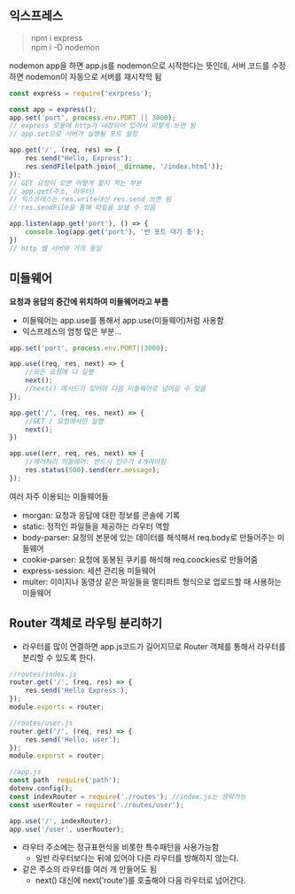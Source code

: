 ## 익스프레스
> npm i express  
> npm i -D nodemon

nodemon app을 하면 app.js를 nodemon으로 시작한다는 뜻인데, 서버 코드를 수정하면 nodemon이 자동으로 서버를 재시작학 됨

```javascript
const express = require('exrpress');

const app = express();
app.set('port', process.env.PORT || 3000);
// express 모듈에 http가 내장되어 있어서 이렇게 쓰면 됨
// app.set으로 서버가 실행될 포트 설정

app.get('/', (req, res) => {
    res.send("Hello, Express");
    res.sendFile(path.join(__dirname, '/index.html'));
});
// GET 요청이 오면 어떻게 할지 적는 부분
// app.get(주소, 라우터)
// 익스프레스는 res.write대신 res.send 쓰면 됨
// res.sendFile을 통해 파일을 보낼 수 있음

app.listen(app.get('port'), () => {
    console.log(app.get('port'), '번 포트 대기 중');
})
// http 웹 서버와 거의 동일
```

## 미들웨어
__요청과 응답의 중간에 위치하여 미들웨어라고 부름__

- 미들웨어는 app.use를 통해서 app.use(미들웨어)처럼 사용함
- 익스프레스의 엄청 많은 부분...
```javascript
app.set('port', process.env.PORT||3000);

app.use((req, res, next) => {
    //모든 요청에 다 실행
    next();
    //next() 메서드가 있어야 다음 미들웨어로 넘어갈 수 있음
});

app.get('/', (req, res, next) => {
    //GET / 요청에서만 실행
    next();
})

app.use((err, req, res, next) => {
    //에러처리 미들웨어: 반드시 인수가 4개여야함
    res.status(500).send(err.message);
});
```

여러 자주 이용되는 미들웨어들
- morgan: 요청과 응답에 대한 정보를 콘솔에 기록
- static: 정적인 파일들을 제공하는 라우터 역할
- body-parser: 요청의 본문에 있는 데이터를 해석해서 req.body로 만들어주는 미들웨어
- cookie-parser: 요청에 동봉된 쿠키를 해석해 req.coockies로 만들어줌
- express-session: 세션 관리용 미들웨어
- multer: 이미지나 동영상 같은 파일들을 멀티파트 형식으로 업로드할 때 사용하는 미들웨어

## Router 객체로 라우팅 분리하기
- 라우터를 많이 연결하면 app.js코드가 길어지므로 Router 객체를 통해서 라우터를 분리할 수 있도록 한다.

```javascript
//routes/index.js
router.get('/', (req, res) => {
    res.send('Hello Express');
});
module.exports = router;

//routes/user.js
router.get('/', (req, res) => {
    res.send('Hello, user');
});
module.exporst = router;

//app.js
const path  require('path');
dotenv.config();
const indexRouter = require('./routes'); //index.js는 생략가능
const userRouter = require('./routes/user');

app.use('/', indexRouter);
app.use('/user', userRouter);
```

- 라우터 주소에는 정규표현식을 비롯한 특수패턴을 사용가능함
  - 일반 라우터보다는 뒤에 있어야 다른 라우터를 방해하지 않는다.
- 같은 주소의 라우터를 여러 개 만들어도 됨
  - next() 대신에 next('route')를 호출해야 다음 라우터로 넘어간다.